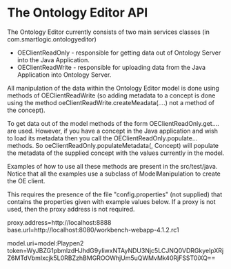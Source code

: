 # The Ontology Editor API #

The Ontology Editor currently consists of two main services classes (in com.smartlogic.ontologyeditor)
- OEClientReadOnly - responsible for getting data out of Ontology Server into the Java Application.
- OEClientReadWrite - responsible for uploading data from the Java Application into Ontology Server.

All manipulation of the data within the Ontology Editor model is done using methods of OEClientReadWrite
(so adding metadata to a concept is done using the method oeClientReadWrite.createMeadata(....) not a method of the concept).

To get data out of the model methods of the form OEClientReadOnly.get.... are used. However, if you have a concept in the Java application and wish to load its metadata then you call the OEClientReadOnly.populate... methods. So oeClientReadOnly.populateMetadata(<metadata uri>, Concept) will populate the metadata of the supplied concept with the values currently in the model.

Examples of how to use all these methods are present in the src/test/java. Notice that all the examples use a subclass of ModelManipulation to create the OE client.

This requires the presence of the file "config.properties" (not supplied) that contains the properties given with example values below. If a proxy is not used, then the proxy address is not required.


proxy.address=http://localhost:8888
base.url=http://localhost:8080/workbench-webapp-4.1.2.rc1

model.uri=model:Playpen2
token=WyJBZG1pbmlzdHJhdG9yIiwxNTAyNDU3Njc5LCJNQ0VDRGkyelpXRjZ6MTdVbmIxcjk5L0RBZzhBMGROOWhjUm5uQWMvMk40RjFSST0iXQ==

 